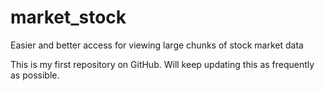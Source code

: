market_stock
============

Easier and better access for viewing large chunks of stock market data

This is my first repository on GitHub. Will keep updating this as frequently as possible.
